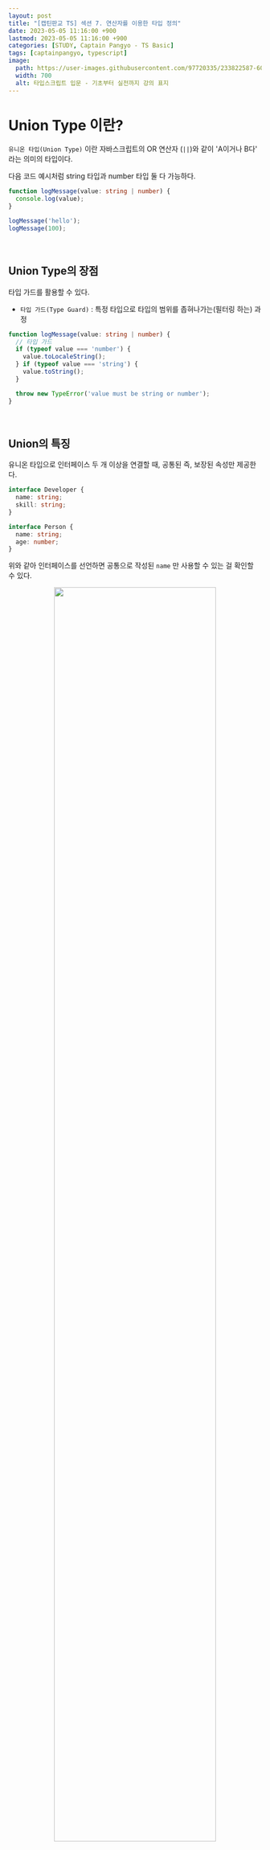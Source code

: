 ```yaml
---
layout: post
title: "[캡틴판교 TS] 섹션 7. 연산자를 이용한 타입 정의"
date: 2023-05-05 11:16:00 +900
lastmod: 2023-05-05 11:16:00 +900
categories: [STUDY, Captain Pangyo - TS Basic]
tags: [captainpangyo, typescript]
image: 
  path: https://user-images.githubusercontent.com/97720335/233822587-60d294e1-867c-4cc0-b352-26899b803685.png
  width: 700
  alt: 타입스크립트 입문 - 기초부터 실전까지 강의 표지
---
```


# Union Type 이란?
`유니온 타입(Union Type)` 이란 자바스크립트의 OR 연산자 (`||`)와 같이 'A이거나 B다' 라는 의미의 타입이다.

다음 코드 예시처럼 string 타입과 number 타입 둘 다 가능하다.
```ts
function logMessage(value: string | number) {
  console.log(value);
}

logMessage('hello');
logMessage(100);
```

<br>

## Union Type의 장점
타입 가드를 활용할 수 있다.
  - `타입 가드(Type Guard)` : 특정 타입으로 타입의 범위를 좁혀나가는(필터링 하는) 과정

```ts
function logMessage(value: string | number) {
  // 타입 가드
  if (typeof value === 'number') {
    value.toLocaleString();
  } if (typeof value === 'string') {
    value.toString();
  }

  throw new TypeError('value must be string or number');
}
```

<br>

## Union의 특징
유니온 타입으로 인터페이스 두 개 이상을 연결할 때, 공통된 즉, 보장된 속성만 제공한다.

```ts
interface Developer {
  name: string;
  skill: string;
}

interface Person {
  name: string;
  age: number;
}
```

위와 같아 인터페이스를 선언하면 공통으로 작성된 `name` 만 사용할 수 있는 걸 확인할 수 있다.

<div align="center"><img src="https://user-images.githubusercontent.com/97720335/236362903-e1427546-e5d8-4879-96d8-75c13426ff75.png" width="80%" ></div>

<br>

## Intersection Type 이란?
`인터섹션 타입(Intersection Type)` 은 여러 타입을 모두 만족하는 하나의 타입을 의미한다.

위에서 인터페이스로 타입 정의한 `Developer` 와 `Person` 를 `&` 연산자를 이용하여 합친 후 `askSomeone` 함수 타입에 선언할 때 다음과 같이 활용할 수 있다.

```ts
function askSomeone(someone: Developer & Person) {
  someone.name
  someone.skill
  someone.age
}
```

이처럼 `&` 연산자를 이용해 여러 개의 타입 정의를 하나로 합치는 방식을 인터섹션 타입 정의 방식이라고 한다.

<div align="center"><img src="https://user-images.githubusercontent.com/97720335/236363759-8220c4b2-9db5-4185-86ee-9feace89d844.png" width="80%" ></div>

---

## 🧸 Feelings ...
실무에서 사용하는 건 인터섹션 타입보단 유니온 타입을 더 많이 사용하니까 이 부분을 기억하자

<div align="center"><img src="https://user-images.githubusercontent.com/97720335/236364873-00898dab-ef86-42f0-b16b-aa7a8fdddb32.png"></div>

<br>

**Reference**

[[캡틴판교 TS] 타입스크립트 입문 - 기초부터 실전까지](https://www.inflearn.com/course/%ED%83%80%EC%9E%85%EC%8A%A4%ED%81%AC%EB%A6%BD%ED%8A%B8-%EC%9E%85%EB%AC%B8) <br>
[타입스크립트 핸드북](https://joshua1988.github.io/ts/)

<br>

> 본 포스팅은 캡틴판교 강사님의 `타입스크립트 입문 - 기초부터 실전까지` 강의를 수강하고 난 후, 본인의 주관적인 견해에 의하여 작성되었습니다.
{: .prompt-info}